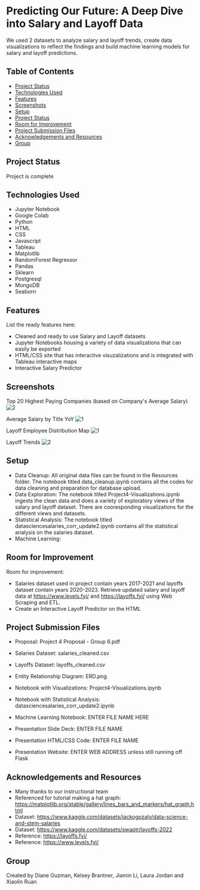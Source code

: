 # Predicting Our Future: A Deep Dive into Salary and Layoff Data
We used 2 datasets to analyze salary and layoff trends, create data visualizations to reflect the findings and build machine learning models for salary and layoff predictions. 


## Table of Contents
* [Project Status](#project-status)
* [Technologies Used](#technologies-used)
* [Features](#features)
* [Screenshots](#screenshots)
* [Setup](#setup)
* [Project Status](#project-status)
* [Room for Improvement](#room-for-improvement)
* [Project Submission Files](#project-submission-files)
* [Acknowledgements and Resources](#acknowledgements-and-resources)
* [Group](#group)
<!-- * [License](#license) -->

## Project Status
Project is complete

## Technologies Used
- Jupyter Notebook
- Google Colab
- Python
- HTML
- CSS
- Javascript
- Tableau
- Matplotlib
- RandomForest Regressor
- Pandas
- Sklearn
- Postgresql
- MongoDB
- Seaborn

## Features
List the ready features here:
- Cleaned and ready to use Salary and Layoff datasets
- Jupyter Notebooks housing a variety of data visualizations that can easily be exported
- HTML/CSS site that has interactive visuzalizations and is integrated with Tableau interactive maps
- Interactive Salary Predictor

## Screenshots
Top 20 Highest Paying Companies (based on Company's Average Salary)
![2](https://github.com/dianeooty/datascience_salary/assets/117790100/57494e5c-59e1-4bb8-9cc2-8aa5c0cff12d)

Average Salary by Title YoY
![1](https://github.com/dianeooty/datascience_salary/assets/117790100/e6d07154-bbb0-497e-900f-2ab70a7b781e)

Layoff Employee Distribution Map
![1](https://github.com/dianeooty/datascience_salary/assets/117790100/510e3854-9208-488c-9c49-c12f445d91d5)

Layoff Trends 
![2](https://github.com/dianeooty/datascience_salary/assets/117790100/c5667145-ae65-4ef9-b624-958568be0144)

## Setup
- Data Cleanup: All original data files can be found in the Resources folder.  The notebook titled data_cleanup.ipynb contains all the codes for data cleaning and preparation for database upload.
- Data Exploration: The notebook titled Project4-Visualizations.ipynb ingests the clean data and does a variety of exploratory views of the salary and layoff dataset. There are cooresponding visualizations for the different views and datasets.
- Statistical Analysis: The notebook titled datasciencesalaries_corr_update2.ipynb contains all the statistical analysis on the salaries dataset.
- Machine Learning:

## Room for Improvement

Room for improvement:
- Salaries dataset used in project contain years 2017-2021 and layoffs dataset contain years 2020-2023. Retrieve updated salary and layoff data at https://www.levels.fyi/ and https://layoffs.fyi/ using Web Scraping and ETL.
- Create an Interactive Layoff Predictor on the HTML

## Project Submission Files
* Proposal: Project 4 Proposal - Group 6.pdf
* Salaries Dataset: salaries_cleaned.csv
* Layoffs Dataset: layoffs_cleaned.csv
* Entity Relationship Diagram: ERD.png
* Notebook with Visualizations: Project4-Visualizations.ipynb
* Notebook with Statistical Analysis: datasciencesalaries_corr_update2.ipynb
* Machine Learning Notebook: ENTER FILE NAME HERE

* Presentation Slide Deck: ENTER FILE NAME
* Presentation HTML/CSS Code: ENTER FILE NAME
* Presentation Website: ENTER WEB ADDRESS unless still running off Flask


## Acknowledgements and Resources
- Many thanks to our instructional team
- Referenced for tutorial making a hat graph: https://matplotlib.org/stable/gallery/lines_bars_and_markers/hat_graph.html
- Dataset: https://www.kaggle.com/datasets/jackogozaly/data-science-and-stem-salaries
- Dataset: https://www.kaggle.com/datasets/swaptr/layoffs-2022
- Reference: https://layoffs.fyi/
- Reference: https://www.levels.fyi/

## Group
Created by Diane Guzman, Kelsey Brantner, Jiamin Li, Laura Jordan and Xiaolin Ruan

<!-- ## License -->

